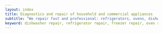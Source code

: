 ```yaml
---
layout: index
title: Diagnostics and repair of household and commercial appliances
subtitle: "We repair fast and professional: refrigerators, ovens, dishwashers, ranges, microwave ovens, dryers and washing machines. Work in Dallas, TX and surrounding areas."
keyword: dishwasher repair, refrigerator repair, freezer repair, oven repair, microwave repair, cooktop repair, dryer repair, washing machine repair, Dallas, TX, Arlington, Irving, Denton, Lewisville, Plano, Carrollton, Frisco, Keller, Grapevine, Bedford, Euless, Southlake, Lake Dallas, Roanoke, Argyle, Hebron, Richardson, Corinth, Lantana, Copper Canyon, Highland Village, Double Oak, Watauga, Melody Hills, Richland Hills, North Richland Hills, Haltom City, Blue Mound
---
```

